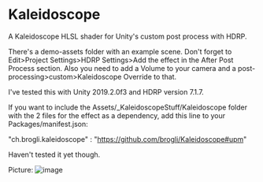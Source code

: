 # Kaleidoscope

A Kaleidoscope HLSL shader for Unity's custom post process with HDRP. 

There's a demo-assets folder with an example scene. Don't forget to Edit>Project Settings>HDRP Settings>Add the effect in the After Post Process section. Also you need to add a Volume to your camera and a post-processing>custom>Kaleidoscope Override to that.

I've tested this with Unity 2019.2.0f3 and HDRP version 7.1.7.

If you want to include the Assets/_KaleidoscopeStuff/Kaleidoscope folder with the 2 files for the effect as a dependency, add this line to your Packages/manifest.json:

"ch.brogli.kaleidoscope" : "https://github.com/brogli/Kaleidoscope#upm"

Haven't tested it yet though.

Picture:
![image](https://user-images.githubusercontent.com/28339986/71451767-b12a7880-277c-11ea-9033-49107fe13a90.png)
